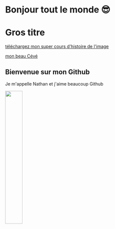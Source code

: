 # Bonjour tout le monde 😎 

<h1>Gros titre</h1>

[téléchargez mon super cours d'histoire de l'image](https://github.com/NathanRabeauFolio/NathanRabeauFolio/raw/main/histoire%20de%20l'image%20et%20de%20la%20conception%20graphique.pdf)

[mon beau Cévé](https://github.com/NathanRabeauFolio/NathanRabeauFolio/raw/main/histoire%20de%20l'image%20et%20de%20la%20conception%20graphique.pdf)


## Bienvenue sur mon Github

Je m'appelle Nathan et j'aime beaucoup Github


[<img width="33%" src="https://scontent.fcdg1-1.fna.fbcdn.net/v/t1.0-9/95187087_2941478645933083_3505325528427003904_n.jpg?_nc_cat=100&ccb=2&_nc_sid=09cbfe&_nc_ohc=FKAai8O9r98AX-5UNJ0&_nc_ht=scontent.fcdg1-1.fna&oh=53ceac356703cfd8255eddbdeb695cc6&oe=5FDBF27D">](digital-campus.fr)
